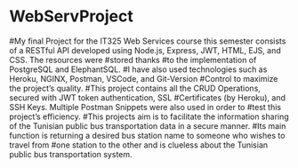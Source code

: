 # WebServProject
#My final Project for the IT325 Web Services course this semester consists of a RESTful API developed using Node.js, Express, JWT, HTML, EJS, and CSS. The resources were #stored thanks
#to the implementation of PostgreSQL and ElephantSQL.
#I have also used technologies such as Heroku, NGINX, Postman, VSCode, and Git-Version
#Control to maximize the project’s quality.
#This project contains all the CRUD Operations, secured with JWT token authentication, SSL
#Certificates (by Heroku), and SSH Keys. Multiple Postman Snippets were also used in order to
#test this project’s efficiency.
#This projects aim is to facilitate the information sharing of the Tunisian public bus transportation data in a secure manner.
#Its main function is returning a desired bus station name to someone who wishes to travel from
#one station to the other and is clueless about the Tunisian public bus transportation system.
